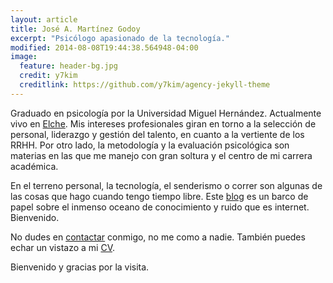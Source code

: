 ```yaml
---
layout: article
title: José A. Martínez Godoy
excerpt: "Psicólogo apasionado de la tecnología."
modified: 2014-08-08T19:44:38.564948-04:00
image:
  feature: header-bg.jpg
  credit: y7kim
  creditlink: https://github.com/y7kim/agency-jekyll-theme
---
```


Graduado en psicología por la Universidad Miguel Hernández. Actualmente vivo en [Elche][elche]. Mis intereses profesionales giran en torno a la selección de personal, liderazgo y gestión del talento, en cuanto a la vertiente de los RRHH. Por otro lado, la metodología y la evaluación psicológica son materias en las que me manejo con gran soltura y el centro de mi carrera académica.

En el terreno personal, la tecnología, el senderismo o correr son algunas de las cosas que hago cuando tengo tiempo libre. Este [blog][blog] es un barco de papel sobre el inmenso oceano de conocimiento y ruido que es internet. Bienvenido.

No dudes en [contactar][mail] conmigo, no me como a nadie. También puedes echar un vistazo a mi [CV][cv].

Bienvenido y gracias por la visita.


[elche]: https://es.wikipedia.org/wiki/Elche
[blog]: http://enoughmind.com
[mail]: mailto:jmartgod@enoughmind.com
[cv]: https://www.dropbox.com/s/f1wpt4pbdd4wtf5/CV%20-%20Jos%C3%A9%20Antonio%20Mart%C3%ADnez%20Godoy%20-%20Marzo%202015%28actualizado%29.pdf?dl=0
